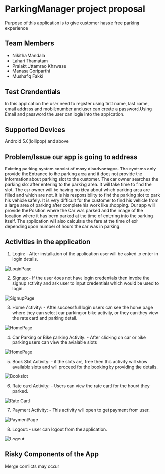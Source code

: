 # ParkingManager project proposal 
Purpose of this application is to give customer hassle free parking experience
## Team Members
- Nikitha Mandala
- Lahari Thamatam
- Prajakt Uttamrao Khawase
- Manasa Goriparthi
- Mushafiq Fakki

## Test Crendentials
In this application the user need to register using first name, last name, email address and mobilenumber and user can create a password.Using Email and password the user can login into the application.

## Supported Devices 
Android 5.0(lollipop) and above


## Problem/Issue our app is going to address
Existing parking system consist of many disadvantages. The systems only provide the Entrance to the parking area and it does not provide the information about parking slot to the customer. The car owner searches the parking slot after entering to the parking area. It will take time to find the slot. The car owner will be having no idea about which parking area are filled and which are not. It is his responsibility to find the parking slot to park his vehicle safely. It is very difficult for the customer to find his vehicle from a large area of parking after complete his work like shopping. Our app will provide the Position where the Car was parked and the image of the location where it has been parked at the time of entering into the parking itself. The application will also calculate the fare at the time of exit depending upon number of hours the car was in parking.
## Activities in the application
1. Login: - After installation of the application user will be asked to enter in login details.


![LoginPage](https://github.com/Prajakt-Khawase/ParkingManager/blob/master/login.PNG)

2. Signup: - If the user does not have login credentials then invoke the signup activity and ask user to input credentials which would be used to login.

![SignupPage](https://github.com/Prajakt-Khawase/ParkingManager/blob/master/signup.PNG)

3. Home Activity: - After successfull login users can see the home page where they can select car parking or bike activity, or they can they view the rate card and parking detail.

![HomePage](https://github.com/Prajakt-Khawase/ParkingManager/blob/master/Home.PNG)

4. Car Parking or Bike parking Activity: - After clicking on car or bike parking users can view the avialable slots

![HomePage](https://github.com/Prajakt-Khawase/ParkingManager/blob/master/slotbooking.PNG)

5. Book Slot Activity: - if the slots are, free then this activity will show available slots and will proceed for the booking by providing the details.

![Bookslot](https://github.com/Prajakt-Khawase/ParkingManager/blob/master/slotbookdetail.PNG)

6. Rate card Activity: - Users can view the rate card for the hourd they parked.

![Rate Card](https://github.com/Prajakt-Khawase/ParkingManager/blob/master/Ratecard.PNG)

7. Payment Activity: - This activity will open to get payment from user.

![PaymentPage](https://github.com/Prajakt-Khawase/ParkingManager/blob/master/paymentpage.PNG)

8. Logout: - user can logout from the application.

![Logout](https://github.com/Prajakt-Khawase/ParkingManager/blob/master/logoutapplication.PNG)

## Risky Components of the App
Merge conflicts may occur

